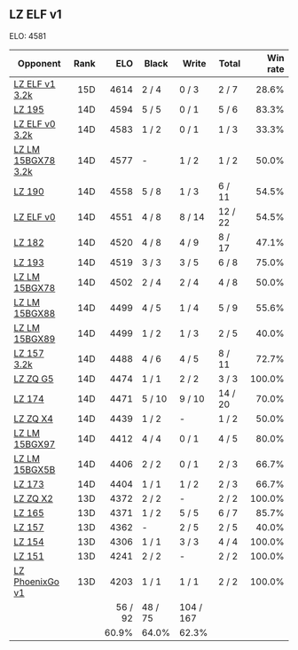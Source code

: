 ## LZ ELF v1 ##

ELO: 4581

Opponent | Rank | ELO | Black | Write | Total | Win rate
---------|-----:|----:|-------|-------|-------|-------:
[LZ ELF v1 3.2k](LZ%20ELF%20v1%203.2k.md) | 15D | 4614 | 2 / 4 | 0 / 3 | 2 / 7 | 28.6%
[LZ 195](LZ%20195.md) | 14D | 4594 | 5 / 5 | 0 / 1 | 5 / 6 | 83.3%
[LZ ELF v0 3.2k](LZ%20ELF%20v0%203.2k.md) | 14D | 4583 | 1 / 2 | 0 / 1 | 1 / 3 | 33.3%
[LZ LM 15BGX78 3.2k](LZ%20LM%2015BGX78%203.2k.md) | 14D | 4577 | - | 1 / 2 | 1 / 2 | 50.0%
[LZ 190](LZ%20190.md) | 14D | 4558 | 5 / 8 | 1 / 3 | 6 / 11 | 54.5%
[LZ ELF v0](LZ%20ELF%20v0.md) | 14D | 4551 | 4 / 8 | 8 / 14 | 12 / 22 | 54.5%
[LZ 182](LZ%20182.md) | 14D | 4520 | 4 / 8 | 4 / 9 | 8 / 17 | 47.1%
[LZ 193](LZ%20193.md) | 14D | 4519 | 3 / 3 | 3 / 5 | 6 / 8 | 75.0%
[LZ LM 15BGX78](LZ%20LM%2015BGX78.md) | 14D | 4502 | 2 / 4 | 2 / 4 | 4 / 8 | 50.0%
[LZ LM 15BGX88](LZ%20LM%2015BGX88.md) | 14D | 4499 | 4 / 5 | 1 / 4 | 5 / 9 | 55.6%
[LZ LM 15BGX89](LZ%20LM%2015BGX89.md) | 14D | 4499 | 1 / 2 | 1 / 3 | 2 / 5 | 40.0%
[LZ 157 3.2k](LZ%20157%203.2k.md) | 14D | 4488 | 4 / 6 | 4 / 5 | 8 / 11 | 72.7%
[LZ ZQ G5](LZ%20ZQ%20G5.md) | 14D | 4474 | 1 / 1 | 2 / 2 | 3 / 3 | 100.0%
[LZ 174](LZ%20174.md) | 14D | 4471 | 5 / 10 | 9 / 10 | 14 / 20 | 70.0%
[LZ ZQ X4](LZ%20ZQ%20X4.md) | 14D | 4439 | 1 / 2 | - | 1 / 2 | 50.0%
[LZ LM 15BGX97](LZ%20LM%2015BGX97.md) | 14D | 4412 | 4 / 4 | 0 / 1 | 4 / 5 | 80.0%
[LZ LM 15BGX5B](LZ%20LM%2015BGX5B.md) | 14D | 4406 | 2 / 2 | 0 / 1 | 2 / 3 | 66.7%
[LZ 173](LZ%20173.md) | 14D | 4404 | 1 / 1 | 1 / 2 | 2 / 3 | 66.7%
[LZ ZQ X2](LZ%20ZQ%20X2.md) | 13D | 4372 | 2 / 2 | - | 2 / 2 | 100.0%
[LZ 165](LZ%20165.md) | 13D | 4371 | 1 / 2 | 5 / 5 | 6 / 7 | 85.7%
[LZ 157](LZ%20157.md) | 13D | 4362 | - | 2 / 5 | 2 / 5 | 40.0%
[LZ 154](LZ%20154.md) | 13D | 4306 | 1 / 1 | 3 / 3 | 4 / 4 | 100.0%
[LZ 151](LZ%20151.md) | 13D | 4241 | 2 / 2 | - | 2 / 2 | 100.0%
[LZ PhoenixGo v1](LZ%20PhoenixGo%20v1.md) | 13D | 4203 | 1 / 1 | 1 / 1 | 2 / 2 | 100.0%
 | | | 56 / 92 | 48 / 75 | 104 / 167 | 
 | | | 60.9% | 64.0% | 62.3% | 
